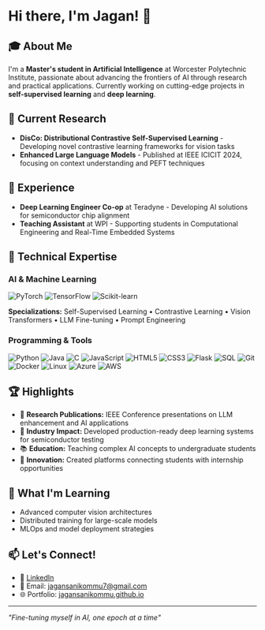 # Hi there, I'm Jagan! 👋

## 🎓 About Me
I'm a **Master's student in Artificial Intelligence** at Worcester Polytechnic Institute, passionate about advancing the frontiers of AI through research and practical applications. Currently working on cutting-edge projects in **self-supervised learning** and **deep learning**.

## 🔬 Current Research
- **DisCo: Distributional Contrastive Self-Supervised Learning** - Developing novel contrastive learning frameworks for vision tasks
- **Enhanced Large Language Models** - Published at IEEE ICICIT 2024, focusing on context understanding and PEFT techniques

## 💼 Experience
- **Deep Learning Engineer Co-op** at Teradyne - Developing AI solutions for semiconductor chip alignment
- **Teaching Assistant** at WPI - Supporting students in Computational Engineering and Real-Time Embedded Systems

## 🚀 Technical Expertise

### AI & Machine Learning
![PyTorch](https://img.shields.io/badge/PyTorch-EE4C2C?style=flat&logo=pytorch&logoColor=white)
![TensorFlow](https://img.shields.io/badge/TensorFlow-FF6F00?style=flat&logo=tensorflow&logoColor=white)
![Scikit-learn](https://img.shields.io/badge/scikit--learn-F7931E?style=flat&logo=scikit-learn&logoColor=white)

**Specializations:** Self-Supervised Learning • Contrastive Learning • Vision Transformers • LLM Fine-tuning • Prompt Engineering

### Programming & Tools
![Python](https://img.shields.io/badge/Python-3776AB?style=flat&logo=python&logoColor=white)
![Java](https://img.shields.io/badge/Java-ED8B00?style=flat&logo=java&logoColor=white)
![C](https://img.shields.io/badge/C-00599C?style=flat&logo=c&logoColor=white)
![JavaScript](https://img.shields.io/badge/JavaScript-F7DF1E?style=flat&logo=javascript&logoColor=black)
![HTML5](https://img.shields.io/badge/HTML5-E34F26?style=flat&logo=html5&logoColor=white)
![CSS3](https://img.shields.io/badge/CSS3-1572B6?style=flat&logo=css3&logoColor=white)
![Flask](https://img.shields.io/badge/Flask-000000?style=flat&logo=flask&logoColor=white)
![SQL](https://img.shields.io/badge/SQL-336791?style=flat&logo=postgresql&logoColor=white)
![Git](https://img.shields.io/badge/Git-F05032?style=flat&logo=git&logoColor=white)
![Docker](https://img.shields.io/badge/Docker-2496ED?style=flat&logo=docker&logoColor=white)
![Linux](https://img.shields.io/badge/Linux-FCC624?style=flat&logo=linux&logoColor=black)
![Azure](https://img.shields.io/badge/Azure-0078D4?style=flat&logo=microsoft-azure&logoColor=white)
![AWS](https://img.shields.io/badge/AWS-232F3E?style=flat&logo=amazon-aws&logoColor=white)


## 🏆 Highlights
- 🎯 **Research Publications:** IEEE Conference presentations on LLM enhancement and AI applications
- 🔧 **Industry Impact:** Developed production-ready deep learning systems for semiconductor testing
- 📚 **Education:** Teaching complex AI concepts to undergraduate students
- 🌟 **Innovation:** Created platforms connecting students with internship opportunities

## 🌱 What I'm Learning
- Advanced computer vision architectures
- Distributed training for large-scale models
- MLOps and model deployment strategies

## 📫 Let's Connect!
- 💼 [LinkedIn](https://linkedin.com/in/jagan7)
- 📧 Email: jagansanikommu7@gmail.com
- 🌐 Portfolio: [jagansanikommu.github.io](https://jagansanikommu.github.io)

---
*"Fine-tuning myself in AI, one epoch at a time"*
